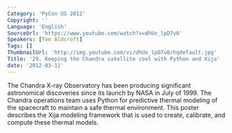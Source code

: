 ```yaml
---
Category: 'PyCon US 2012'
Copyright: ''
Language: 'English'
SourceUrl: 'https://www.youtube.com/watch?v=dhUo_lpD7v0'
Speakers: [Tom Aldcroft]
Tags: []
ThumbnailUrl: 'http://img.youtube.com/vi/dhUo_lpD7v0/hqdefault.jpg'
Title: '29. Keeping the Chandra satellite cool with Python and Xija'
date: '2012-03-11'
---
```

The Chandra X-ray Observatory has been producing significant astronomical
discoveries since its launch by NASA in July of 1999. The Chandra operations
team uses Python for predictive thermal modeling of the spacecraft to maintain
a safe thermal environment. This poster describes the Xija modeling framework
that is used to create, calibrate, and compute these thermal models.
